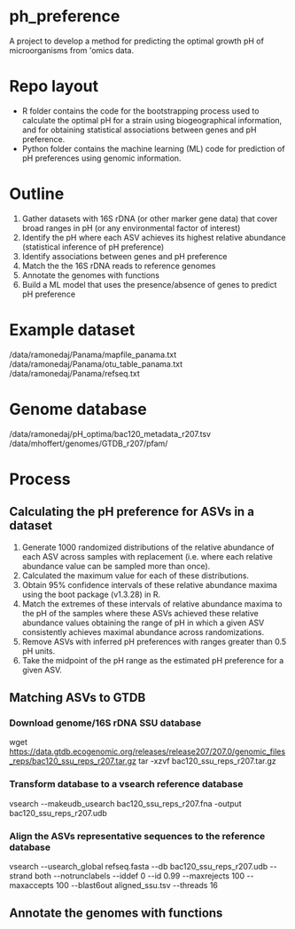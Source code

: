# ph_preference
A project to develop a method for predicting the optimal growth pH of microorganisms from 'omics data.

# Repo layout
- R folder contains the code for the bootstrapping process used to calculate the optimal pH for a strain using biogeographical information, and for obtaining statistical associations between genes and pH preference.
- Python folder contains the machine learning (ML) code for prediction of pH preferences using genomic information.

# Outline
1. Gather datasets with 16S rDNA (or other marker gene data) that cover broad ranges in pH (or any environmental factor of interest)
2. Identify the pH where each ASV achieves its highest relative abundance (statistical inference of pH preference)
3. Identify associations between genes and pH preference
4. Match the the 16S rDNA reads to reference genomes
5. Annotate the genomes with functions
6. Build a ML model that uses the presence/absence of genes to predict pH preference 

# Example dataset
/data/ramonedaj/Panama/mapfile_panama.txt
/data/ramonedaj/Panama/otu_table_panama.txt
/data/ramonedaj/Panama/refseq.txt

# Genome database
/data/ramonedaj/pH_optima/bac120_metadata_r207.tsv
/data/mhoffert/genomes/GTDB_r207/pfam/

# Process
## Calculating the pH preference for ASVs in a dataset
1. Generate 1000 randomized distributions of the relative abundance of each ASV across samples with replacement (i.e. where each relative abundance value can be sampled more than once).
2. Calculated the maximum value for each of these distributions. 
3. Obtain 95% confidence intervals of these relative abundance maxima using the boot package (v1.3.28) in R. 
4. Match the extremes of these intervals of relative abundance maxima to the pH of the samples where these ASVs achieved these relative abundance values obtaining the range of pH in which a given ASV consistently achieves maximal abundance across randomizations. 
5. Remove ASVs with inferred pH preferences with ranges greater than 0.5 pH units.
6. Take the midpoint of the pH range as the estimated pH preference for a given ASV. 

## Matching ASVs to GTDB
### Download genome/16S rDNA SSU database
wget https://data.gtdb.ecogenomic.org/releases/release207/207.0/genomic_files_reps/bac120_ssu_reps_r207.tar.gz
tar -xzvf bac120_ssu_reps_r207.tar.gz
### Transform database to a vsearch reference database
vsearch --makeudb_usearch bac120_ssu_reps_r207.fna -output bac120_ssu_reps_r207.udb
### Align the ASVs representative sequences to the reference database
vsearch --usearch_global refseq.fasta --db bac120_ssu_reps_r207.udb --strand both --notrunclabels --iddef 0 --id 0.99 --maxrejects 100 --maxaccepts 100 --blast6out aligned_ssu.tsv --threads 16

## Annotate the genomes with functions

